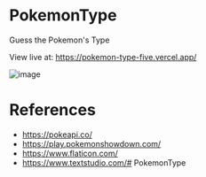 # PokemonType

Guess the Pokemon's Type

View live at: https://pokemon-type-five.vercel.app/

![image](https://github.com/PraneethJain/PokemonType/assets/49565677/3a765819-8206-4b5a-a7a0-4c242f97baf1)

# References
- https://pokeapi.co/
- https://play.pokemonshowdown.com/
- https://www.flaticon.com/
- https://www.textstudio.com/# PokemonType
